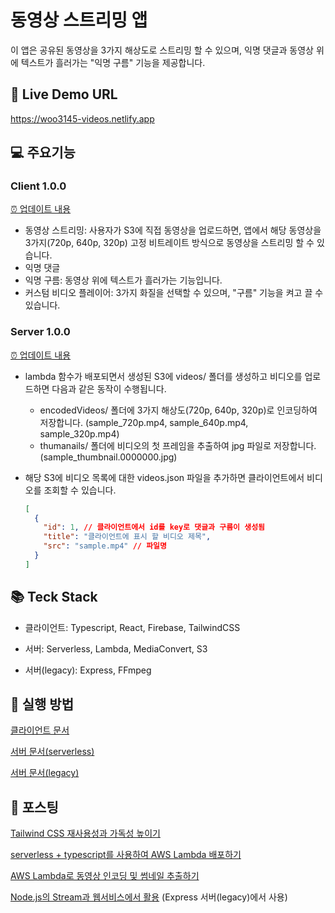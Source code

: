 # 동영상 스트리밍 앱

이 앱은 공유된 동영상을 3가지 해상도로 스트리밍 할 수 있으며, 익명 댓글과 동영상 위에 텍스트가 흘러가는 "익명 구름" 기능을 제공합니다.

## 🎸 Live Demo URL

https://woo3145-videos.netlify.app

## 💻 주요기능

### Client 1.0.0

[⏰ 업데이트 내용](./client/CHANGELOG.md)

- 동영상 스트리밍: 사용자가 S3에 직접 동영상을 업로드하면, 앱에서 해당 동영상을 3가지(720p, 640p, 320p) 고정 비트레이트 방식으로 동영상을 스트리밍 할 수 있습니다.
- 익명 댓글
- 익명 구름: 동영상 위에 텍스트가 흘러가는 기능입니다.
- 커스텀 비디오 플레이어: 3가지 화질을 선택할 수 있으며, "구름" 기능을 켜고 끌 수 있습니다.

### Server 1.0.0

[⏰ 업데이트 내용](./serverless/CHANGELOG.md)

- lambda 함수가 배포되면서 생성된 S3에 videos/ 폴더를 생성하고 비디오를 업로드하면 다음과 같은 동작이 수행됩니다.

  - encodedVideos/ 폴더에 3가지 해상도(720p, 640p, 320p)로 인코딩하여 저장합니다. (sample_720p.mp4, sample_640p.mp4, sample_320p.mp4)
  - thumanails/ 폴더에 비디오의 첫 프레임을 추출하여 jpg 파일로 저장합니다.
    (sample_thumbnail.0000000.jpg)

- 해당 S3에 비디오 목록에 대한 videos.json 파일을 추가하면 클라이언트에서 비디오를 조회할 수 있습니다.

  ```json
  [
    {
      "id": 1, // 클라이언트에서 id를 key로 댓글과 구름이 생성됨
      "title": "클라이언트에 표시 할 비디오 제목",
      "src": "sample.mp4" // 파일명
    }
  ]
  ```

## 📚 Teck Stack

- 클라이언트: Typescript, React, Firebase, TailwindCSS
- 서버: Serverless, Lambda, MediaConvert, S3

- 서버(legacy): Express, FFmpeg

## 🚀 실행 방법

[클라이언트 문서](./client/README.md)

[서버 문서(serverless)](./serverless/README.md)

[서버 문서(legacy)](./server/README.md)

## 📝 포스팅

[Tailwind CSS 재사용성과 가독성 높이기](https://woo3145.netlify.app/posts/5-how-to-clean-tailwind)

[serverless + typescript를 사용하여 AWS Lambda 배포하기](https://woo3145.netlify.app/posts/6-deploy-lambda-using-serverless)

[AWS Lambda로 동영상 인코딩 및 썸네일 추출하기](https://woo3145.netlify.app/posts/7-encoding-with-lambda)

[Node.js의 Stream과 웹서비스에서 활용](https://woo3145.netlify.app/posts/4-stream-in-nodejs) (Express 서버(legacy)에서 사용)
